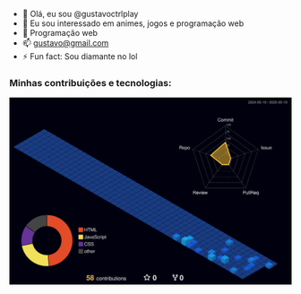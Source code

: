 - 👋 Olá, eu sou @gustavoctrlplay
- 👀 Eu sou interessado em animes, jogos e programação web
- 🌱 Programação web
- 📫 gustavo@gmail.com
- ⚡ Fun fact: Sou diamante no lol

### Minhas contribuições e tecnologias:

![github-contribution-grid](./profile-3d-contrib/profile-night-view.svg)

<!---
gustavoctrlplay/gustavoctrlplay is a ✨ special ✨ repository because its `README.md` (this file) appears on your GitHub profile.
You can click the Preview link to take a look at your changes.
--->
